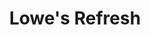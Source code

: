 ---
layout: project
title: Lowe's Refresh
color: 08c
images:
  - /img/projects/Lowes Refresh - Lowes/canvas/1.jpg
  - /img/projects/Lowes Refresh - Lowes/canvas/3.jpg
  - /img/projects/Lowes Refresh - Lowes/portal/4.jpg
  - /img/projects/Lowes Refresh - Lowes/portal/13.jpg
  - /img/projects/Lowes Refresh - Lowes/scheduler/4.jpg
  - /img/projects/Lowes Refresh - Lowes/stylist/4.jpg
  - /img/projects/Lowes Refresh - Lowes/stylist/6.jpg
meta:
  tech: XHTML, CSS, Angular, Electron, Node, MySQL
  client: Lowe's
  agency: projekt202
  year: 2016
type: desktop
permalink: /project/lowes-refresh
year: 2016
---